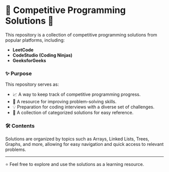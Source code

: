 # 🌟 Competitive Programming Solutions 🌟

This repository is a collection of competitive programming solutions from popular platforms, including:

- **LeetCode**
- **CodeStudio (Coding Ninjas)**
- **GeeksforGeeks**

### ✨ Purpose

This repository serves as:

- 📈 A way to keep track of competitive programming progress.
- 🧠 A resource for improving problem-solving skills.
- 💡 Preparation for coding interviews with a diverse set of challenges.
- 📂 A collection of categorized solutions for easy reference.

### 🛠️ Contents

Solutions are organized by topics such as Arrays, Linked Lists, Trees, Graphs, and more, allowing for easy navigation and quick access to relevant problems.

---

⭐ Feel free to explore and use the solutions as a learning resource.
